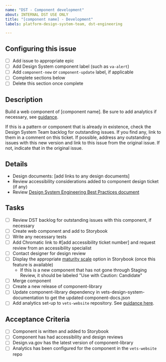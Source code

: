```yaml
---
name: "DST - Component development"
about: INTERNAL DST USE ONLY
title: "[component name] - Development"
labels: platform-design-system-team, dst-engineering

---
```


## Configuring this issue
- [ ] Add issue to appropriate epic
- [ ] Add Design System component label (such as `va-alert`)
- [ ] Add `component-new` or `component-update` label, if applicable
- [ ] Complete sections below
- [ ] Delete this section once complete

## Description
Build a web component of [component name]. Be sure to add analytics if necessary, see [guidance](https://vfs.atlassian.net/wiki/spaces/DST/pages/2079817745/Component+development+process#Analytics%5BinlineExtension%5D).

If this is a pattern or component that is already in existence, check the Design System Team backlog for outstanding issues. If you find any, link to them in a comment on this ticket. If possible, address any outstanding issues with this new version and link to this issue from the original issue. If not, indicate that in the original issue.

## Details
- Design documents: [add links to any design documents]
- Review accessibility considerations added to component design ticket (if any)
- Review [Design System Engineering Best Practices document](https://vfs.atlassian.net/wiki/spaces/DST/pages/2176516116/Design+System+Engineering+Best+Practices)

## Tasks
- [ ] Review DST backlog for outstanding issues with this component, if necessary
- [ ] Create web component and add to Storybook
- [ ] Write any necessary tests
- [ ] Add Chromatic link to #[add accessibility ticket number] and request review from an accessibility specialist
- [ ] Contact designer for design review
- [ ] Display the appropriate [maturity scale](https://design.va.gov/about/maturity-scale) option in Storybook (once this feature is available)
    - If this is a new component that has not gone through Staging Review, it should be labeled "Use with Caution: Candidate"
- [ ] Merge component
- [ ] Create a new release of component-library
- [ ] Update component-library dependency in vets-design-system-documentation to get the updated component-docs.json
- [ ] Add analytics set-up to `vets-website` repository. See [guidance here](https://vfs.atlassian.net/wiki/spaces/DST/pages/2079817745/Component+development+process#Analytics%5BinlineExtension%5D).

## Acceptance Criteria
- [ ] Component is written and added to Storybook
- [ ] Component has had accessibility and design reviews
- [ ] Design.va.gov has the latest version of component-library
- [ ] Analytics has been configured for the component in the `vets-website` repo
